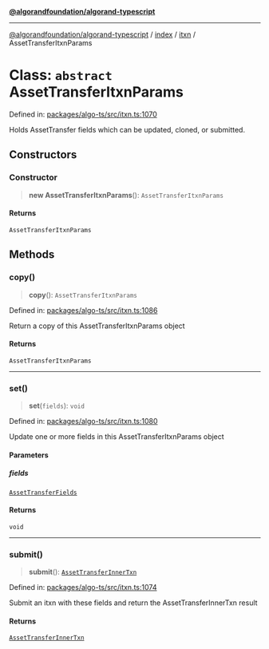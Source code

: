 [**@algorandfoundation/algorand-typescript**](../../../../README.md)

***

[@algorandfoundation/algorand-typescript](../../../../README.md) / [index](../../../README.md) / [itxn](../README.md) / AssetTransferItxnParams

# Class: `abstract` AssetTransferItxnParams

Defined in: [packages/algo-ts/src/itxn.ts:1070](https://github.com/algorandfoundation/puya-ts/blob/main/packages/algo-ts/src/itxn.ts#L1070)

Holds AssetTransfer fields which can be updated, cloned, or submitted.

## Constructors

### Constructor

> **new AssetTransferItxnParams**(): `AssetTransferItxnParams`

#### Returns

`AssetTransferItxnParams`

## Methods

### copy()

> **copy**(): `AssetTransferItxnParams`

Defined in: [packages/algo-ts/src/itxn.ts:1086](https://github.com/algorandfoundation/puya-ts/blob/main/packages/algo-ts/src/itxn.ts#L1086)

Return a copy of this AssetTransferItxnParams object

#### Returns

`AssetTransferItxnParams`

***

### set()

> **set**(`fields`): `void`

Defined in: [packages/algo-ts/src/itxn.ts:1080](https://github.com/algorandfoundation/puya-ts/blob/main/packages/algo-ts/src/itxn.ts#L1080)

Update one or more fields in this AssetTransferItxnParams object

#### Parameters

##### fields

[`AssetTransferFields`](../interfaces/AssetTransferFields.md)

#### Returns

`void`

***

### submit()

> **submit**(): [`AssetTransferInnerTxn`](../interfaces/AssetTransferInnerTxn.md)

Defined in: [packages/algo-ts/src/itxn.ts:1074](https://github.com/algorandfoundation/puya-ts/blob/main/packages/algo-ts/src/itxn.ts#L1074)

Submit an itxn with these fields and return the AssetTransferInnerTxn result

#### Returns

[`AssetTransferInnerTxn`](../interfaces/AssetTransferInnerTxn.md)

